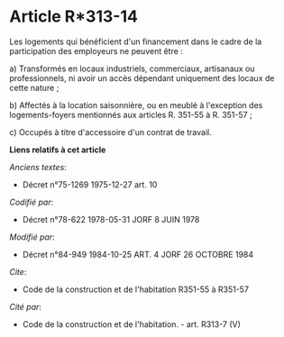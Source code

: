 # Article R*313-14

Les logements qui bénéficient d'un financement dans le cadre de la participation des employeurs ne peuvent être :

a) Transformés en locaux industriels, commerciaux, artisanaux ou professionnels, ni avoir un accès dépendant uniquement des
locaux de cette nature ;

b) Affectés à la location saisonnière, ou en meublé à l'exception des logements-foyers mentionnés aux articles R. 351-55 à R.
351-57 ;

c) Occupés à titre d'accessoire d'un contrat de travail.

**Liens relatifs à cet article**

_Anciens textes_:

  - Décret n°75-1269 1975-12-27 art. 10

_Codifié par_:

  - Décret n°78-622 1978-05-31 JORF 8 JUIN 1978

_Modifié par_:

  - Décret n°84-949 1984-10-25 ART. 4 JORF 26 OCTOBRE 1984

_Cite_:

  - Code de la construction et de l'habitation R351-55 à R351-57

_Cité par_:

  - Code de la construction et de l'habitation. - art. R313-7 (V)
